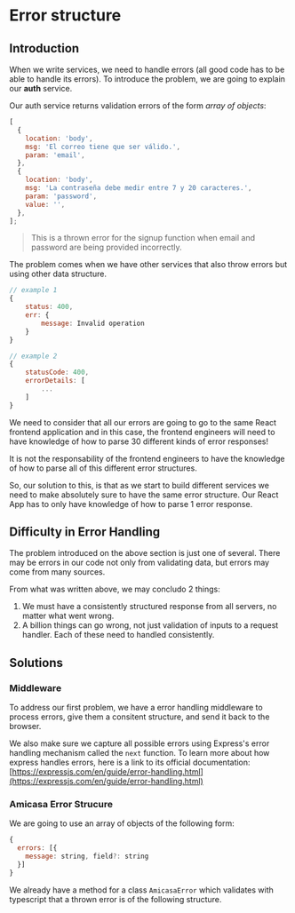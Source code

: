 # Error structure

## Introduction

When we write services, we need to handle errors (all good code has to be able to handle its errors). To introduce the problem, we are going to explain our **auth** service.

Our auth service returns validation errors of the form _array of objects_:

```js
[
  {
    location: 'body',
    msg: 'El correo tiene que ser válido.',
    param: 'email',
  },
  {
    location: 'body',
    msg: 'La contraseña debe medir entre 7 y 20 caracteres.',
    param: 'password',
    value: '',
  },
];
```

> This is a thrown error for the signup function when email and password are being provided incorrectly.

The problem comes when we have other services that also throw errors but using other data structure.

```js
// example 1
{
    status: 400,
    err: {
        message: Invalid operation
    }
}

// example 2
{
    statusCode: 400,
    errorDetails: [
        ...
    ]
}
```

We need to consider that all our errors are going to go to the same React frontend application and in this case, the frontend engineers will need to have knowledge of how to parse 30 different kinds of error responses!

It is not the responsability of the frontend engineers to have the knowledge of how to parse all of this different error structures.

So, our solution to this, is that as we start to build different services we need to make absolutely sure to have the same error structure. Our React App has to only have knowledge of how to parse 1 error response.

## Difficulty in Error Handling

The problem introduced on the above section is just one of several. There may be errors in our code not only from validating data, but errors may come from many sources.

From what was written above, we may concludo 2 things:

1. We must have a consistently structured response from all servers, no matter what went wrong.
2. A billion things can go wrong, not just validation of inputs to a request handler. Each of these need to handled consistently.

## Solutions

### Middleware

To address our first problem, we have a error handling middleware to process errors, give them a consitent structure, and send it back to the browser.

We also make sure we capture all possible errors using Express's error handling mechanism called the `next` function. To learn more about how express handles errors, here is a link to its official documentation: [https://expressjs.com/en/guide/error-handling.html](https://expressjs.com/en/guide/error-handling.html)

### Amicasa Error Strucure

We are going to use an array of objects of the following form:

```js
{
  errors: [{
    message: string, field?: string
  }]
}
```

We already have a method for a class `AmicasaError` which validates with typescript that a thrown error is of the following structure.
